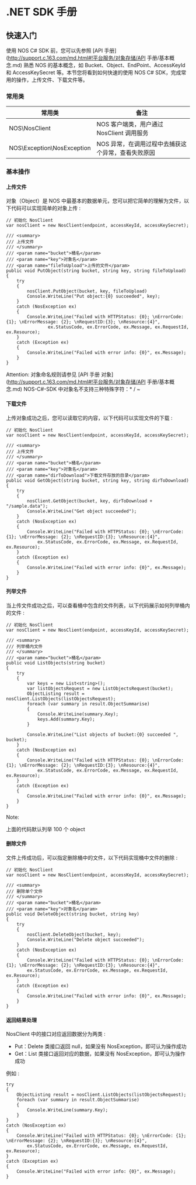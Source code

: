 # .NET SDK 手册

## 快速入门

使用 NOS C# SDK 前，您可以先参照 [API 手册](http://support.c.163.com/md.html#!平台服务/对象存储/API 手册/基本概念.md) 熟悉 NOS 的基本概念，如 Bucket、Object、EndPoint、AccessKeyId 和 AccessKeySecret 等。本节您将看到如何快速的使用 NOS C# SDK，完成常用的操作，上传文件、下载文件等。

### 常用类

|           常用类           |                        备注                        |
|----------------------------|----------------------------------------------------|
| NOS\NosClient              | NOS 客户端类，用户通过 NosClient 调用服务          |
| NOS\Exception\NosException | NOS 异常，在调用过程中去捕获这个异常，查看失败原因 |

### 基本操作

#### 上传文件

对象（Object）是 NOS 中最基本的数据单元，您可以把它简单的理解为文件，以下代码可以实现简单的对象上传 :

    // 初始化 NosClient
    var nosClient = new NosClient(endpoint, accessKeyId, accessKeySecret);
    
    /// <summary>
    /// 上传文件
    /// </summary>
    /// <param name="bucket">桶名</param>
    /// <param name="key">对象名</param>
    /// <param name="fileToUpload">上传的文件</param>
    public void PutObject(string bucket, string key, string fileToUpload)
    {
        try
        {
            nosClient.PutObject(bucket, key, fileToUpload)
            Console.WriteLine("Put object:{0} succeeded", key);
        }
        catch (NosException ex)
        {
            Console.WriteLine("Failed with HTTPStatus: {0}; \nErrorCode: {1}; \nErrorMessage: {2}; \nRequestID:{3}; \nResource:{4}",
                    ex.StatusCode, ex.ErrorCode, ex.Message, ex.RequestId, ex.Resource);
        }
        catch (Exception ex)
        {
            Console.WriteLine("Failed with error info: {0}", ex.Message);
        }
    }

<span>Attention:</span>
对象命名规则请参见 [API 手册 对象](http://support.c.163.com/md.html#!平台服务/对象存储/API 手册/基本概念.md)
NOS-C#-SDK 中对象名不支持三种特殊字符：* / ~

#### 下载文件

上传对象成功之后，您可以读取它的内容，以下代码可以实现文件的下载 :

    // 初始化 NosClient
    var nosClient = new NosClient(endpoint, accessKeyId, accessKeySecret);
    
    /// <summary>
    /// 上传文件
    /// </summary>
    /// <param name="bucket">桶名</param>
    /// <param name="key">对象名</param>
    /// <param name="dirToDownload">下载文件存放的目录</param>
    public void GetObject(string bucket, string key, string dirToDownload)
    {
        try
        {
            nosClient.GetObject(bucket, key, dirToDownload + "/sample.data");
            Console.WriteLine("Get object succeeded");
        }
        catch (NosException ex)
        {
            Console.WriteLine("Failed with HTTPStatus: {0}; \nErrorCode: {1}; \nErrorMessage: {2}; \nRequestID:{3}; \nResource:{4}",
                ex.StatusCode, ex.ErrorCode, ex.Message, ex.RequestId, ex.Resource);
        }
        catch (Exception ex)
        {
            Console.WriteLine("Failed with error info: {0}", ex.Message);
        }
    }

#### 列举文件

当上传文件成功之后，可以查看桶中包含的文件列表，以下代码展示如何列举桶内的文件 :

    // 初始化 NosClient
    var nosClient = new NosClient(endpoint, accessKeyId, accessKeySecret);
    
    /// <summary>
    /// 列举桶内文件
    /// </summary>
    /// <param name="bucket">桶名</param>
    public void ListObjects(string bucket)
    {
        try
        {
            var keys = new List<string>();
            var listObjectsRequest = new ListObjectsRequest(bucket);
            ObjectListing result = nosClient.ListObjects(listObjectsRequest);
            foreach (var summary in result.ObjectSummarise)
            {
                Console.WriteLine(summary.Key);
                keys.Add(summary.Key);
            }
    
            Console.WriteLine("List objects of bucket:{0} succeeded ", bucket);
        }
        catch (NosException ex)
        {
            Console.WriteLine("Failed with HTTPStatus: {0}; \nErrorCode: {1}; \nErrorMessage: {2}; \nRequestID:{3}; \nResource:{4}",
                ex.StatusCode, ex.ErrorCode, ex.Message, ex.RequestId, ex.Resource);
        }
        catch (Exception ex)
        {
            Console.WriteLine("Failed with error info: {0}", ex.Message);
        }
    }

<span>Note:</span><div class="alertContent">上面的代码默认列举 100 个 object</div>

#### 删除文件

文件上传成功后，可以指定删除桶中的文件，以下代码实现桶中文件的删除 :

    // 初始化 NosClient
    var nosClient = new NosClient(endpoint, accessKeyId, accessKeySecret);
    
    /// <summary>
    /// 删除单个文件
    /// </summary>
    /// <param name="bucket">桶名</param>
    /// <param name="key">对象名</param>
    public void DeleteObject(string bucket, string key)
    {
        try
        {
            nosClient.DeleteObject(bucket, key);
            Console.WriteLine("Delete object succeeded");
        }
        catch (NosException ex)
        {
            Console.WriteLine("Failed with HTTPStatus: {0}; \nErrorCode: {1}; \nErrorMessage: {2}; \nRequestID:{3}; \nResource:{4}",
            ex.StatusCode, ex.ErrorCode, ex.Message, ex.RequestId, ex.Resource);
        }
        catch (Exception ex)
        {
            Console.WriteLine("Failed with error info: {0}", ex.Message);
        }
    }

#### 返回结果处理

NosClient 中的接口对应返回数据分为两类 :

* Put：Delete 类接口返回 null，如果没有 NosException，即可认为操作成功
* Get：List 类接口返回对应的数据，如果没有 NosException，即可认为操作成功

例如 :

    try
    {
        ObjectListing result = nosClient.ListObjects(listObjectsRequest);
        foreach (var summary in result.ObjectSummarise)
        {
            Console.WriteLine(summary.Key);
        }
    }
    catch (NosException ex)
    {
        Console.WriteLine("Failed with HTTPStatus: {0}; \nErrorCode: {1}; \nErrorMessage: {2}; \nRequestID:{3}; \nResource:{4}",
            ex.StatusCode, ex.ErrorCode, ex.Message, ex.RequestId, ex.Resource);
    }
    catch (Exception ex)
    {
        Console.WriteLine("Failed with error info: {0}", ex.Message);
    }

